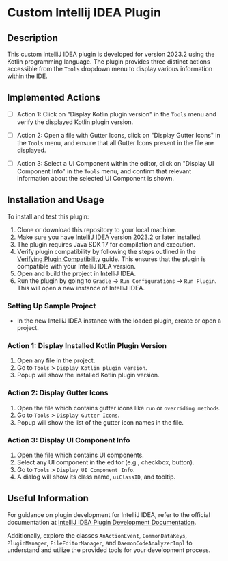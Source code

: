 # Custom Intellij IDEA Plugin 

## Description
This custom IntelliJ IDEA plugin is developed for version 2023.2 using the Kotlin programming language. The plugin provides three distinct actions accessible from the `Tools` dropdown menu to display various information within the IDE.

## Implemented Actions
- [ ] Action 1: Click on "Display Kotlin plugin version" in the `Tools` menu and verify the displayed Kotlin plugin version.

- [ ] Action 2: Open a file with Gutter Icons, click on "Display Gutter Icons" in the `Tools` menu, and ensure that all Gutter Icons present in the file are displayed.

- [ ] Action 3: Select a UI Component within the editor, click on "Display UI Component Info" in the `Tools` menu, and confirm that relevant information about the selected UI Component is shown.

## Installation and Usage

To install and test this plugin:

1. Clone or download this repository to your local machine.
2. Make sure you have [IntelliJ IDEA](https://www.jetbrains.com/idea/) version 2023.2 or later installed.
3. The plugin requires Java SDK 17 for compilation and execution.
4. Verify plugin compatibility by following the steps outlined in the [Verifying Plugin Compatibility](https://plugins.jetbrains.com/docs/intellij/verifying-plugin-compatibility.html) guide. This ensures that the plugin is compatible with your IntelliJ IDEA version.
5. Open and build the project in IntelliJ IDEA.
6. Run the plugin by going to `Gradle` -> `Run Configurations` -> `Run Plugin`. This will open a new instance of IntelliJ IDEA.

### Setting Up Sample Project

- In the new IntelliJ IDEA instance with the loaded plugin, create or open a project.

### Action 1: Display Installed Kotlin Plugin Version

1. Open any file in the project.
2. Go to `Tools` > `Display Kotlin plugin version`.
3. Popup will show the installed Kotlin plugin version.

### Action 2: Display Gutter Icons

1. Open the file which contains gutter icons like `run` or `overriding methods`.
2. Go to `Tools` > `Display Gutter Icons`.
3. Popup will show the list of the gutter icon names in the file.

### Action 3: Display UI Component Info

1. Open the file which contains UI components.
2. Select any UI component in the editor (e.g., checkbox, button).
3. Go to `Tools` > `Display UI Component Info`.
4. A dialog will show its class name, `uiClassID`, and tooltip.

## Useful Information
For guidance on plugin development for IntelliJ IDEA, refer to the official documentation at [IntelliJ IDEA Plugin Development Documentation](https://plugins.jetbrains.com/docs/intellij/welcome.html).

Additionally, explore the classes `AnActionEvent`, `CommonDataKeys`, `PluginManager`, `FileEditorManager`, and `DaemonCodeAnalyzerImpl` to understand and utilize the provided tools for your development process.
